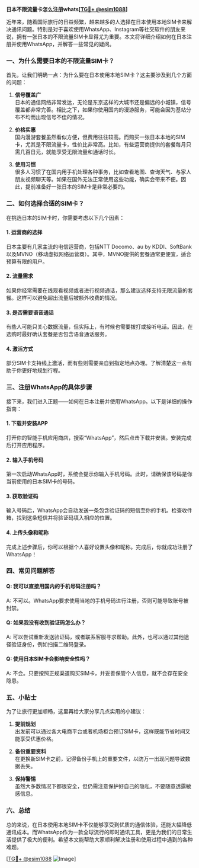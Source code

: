 **日本不限流量卡怎么注册whats[[TG💪+ @esim1088](https://t.me/s/esim1088)]**

近年来，随着国际旅行的日益频繁，越来越多的人选择在日本使用本地SIM卡来解决通讯问题。特别是对于喜欢使用WhatsApp、Instagram等社交软件的朋友来说，拥有一张日本的不限流量SIM卡显得尤为重要。本文将详细介绍如何在日本注册并使用WhatsApp，并解答一些常见的疑问。

### 一、为什么需要日本的不限流量SIM卡？

首先，让我们明确一点：为什么要在日本使用本地SIM卡？这主要涉及到几个方面的问题：

1. **信号覆盖广**  
   日本的通信网络非常发达，无论是东京这样的大城市还是偏远的小城镇，信号覆盖都非常完善。相比之下，如果你使用国内的漫游服务，可能会因为基站分布不均而出现信号不佳的情况。

2. **价格实惠**  
   国内漫游套餐虽然看似方便，但费用往往较高。而购买一张日本本地的SIM卡，尤其是不限流量卡，性价比非常高。比如，有些运营商提供的套餐每月只需几百日元，就能享受无限流量和通话时长。

3. **使用习惯**  
   很多人习惯了在国内用手机处理各种事务，比如查看地图、查询天气、与家人朋友视频聊天等。如果在国外无法正常使用这些功能，确实会带来不便。因此，提前准备好一张日本的SIM卡是非常必要的。

### 二、如何选择合适的SIM卡？

在挑选日本的SIM卡时，你需要考虑以下几个因素：

#### 1. **运营商的选择**
   日本主要有几家主流的电信运营商，包括NTT Docomo、au by KDDI、SoftBank以及MVNO（移动虚拟网络运营商）。其中，MVNO提供的套餐通常更便宜，适合预算有限的用户。

#### 2. **流量需求**
   如果你经常需要在线观看视频或者进行视频通话，那么建议选择支持无限流量的套餐。这样可以避免超出流量后被额外收费的情况。

#### 3. **是否需要语音通话**
   有些人可能只关心数据流量，但实际上，有时候也需要拨打或接听电话。因此，在选购时最好确认套餐是否包含语音通话服务。

#### 4. **激活方式**
   部分SIM卡支持线上激活，而有些则需要亲自到指定地点办理。了解清楚这一点有助于你更好地规划行程。

### 三、注册WhatsApp的具体步骤

接下来，我们进入正题——如何在日本注册并使用WhatsApp。以下是详细的操作指南：

#### 1. **下载并安装APP**
   打开你的智能手机应用商店，搜索“WhatsApp”，然后点击下载并安装。安装完成后打开应用程序。

#### 2. **输入手机号码**
   第一次启动WhatsApp时，系统会提示你输入手机号码。此时，请确保该号码是你当前使用的日本SIM卡的号码。

#### 3. **获取验证码**
   输入号码后，WhatsApp会自动发送一条包含验证码的短信至你的手机。检查收件箱，找到这条短信并将验证码填入相应的位置。

#### 4. **上传头像和昵称**
   完成上述步骤后，你可以根据个人喜好设置头像和昵称。完成后，你就成功注册了WhatsApp！

### 四、常见问题解答

#### Q: 我可以直接用国内的手机号码注册吗？
A: 不可以。WhatsApp要求使用当地的手机号码进行注册，否则可能导致账号被封禁。

#### Q: 如果我没有收到验证码怎么办？
A: 可以尝试重新发送验证码，或者联系客服寻求帮助。此外，也可以通过其他途径验证身份，例如扫描二维码登录。

#### Q: 使用日本SIM卡会影响安全性吗？
A: 不会。只要按照正规渠道购买SIM卡，并妥善保管个人信息，就不会存在安全隐患。

### 五、小贴士

为了让旅行更加顺畅，这里再给大家分享几点实用的小建议：

1. **提前规划**  
   出发前可以通过各大电商平台或者机场柜台预订SIM卡，这样既能节省时间又能享受优惠价格。

2. **备份重要资料**  
   在更换新SIM卡之前，记得备份手机上的重要文件，以防万一出现问题导致数据丢失。

3. **保持警惕**  
   虽然大多数情况下都很安全，但仍需注意保护好自己的隐私，不要随意透露敏感信息。

### 六、总结

总的来说，在日本使用本地SIM卡不仅能够享受到优质的通信体验，还能大幅降低通讯成本。而WhatsApp作为一款全球流行的即时通讯工具，更是为我们的日常生活提供了极大的便利。希望本文能帮助大家顺利解决注册和使用过程中遇到的各种难题。

[[TG💪+ @esim1088](https://t.me/s/esim1088) ![Image](https://i.postimg.cc/4NQfJmqS/Snipaste-2025-05-13-00-14-12.png)]